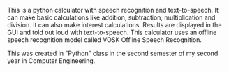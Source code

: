 This is a python calculator with speech recognition and text-to-speech. 
It can make basic calculations like addition, subtraction, multiplication and division.
It can also make interest calculations.
Results are displayed in the GUI and told out loud with text-to-speech.
This calculator uses an offline speech recognition model called VOSK Offline Speech Recognition. 

This was created in "Python" class in the second semester of my second year in Computer Engineering.

